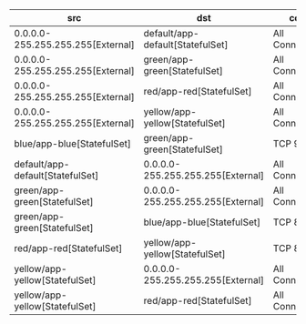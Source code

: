 | src | dst | conn | network | 
|-----|-----|------|------|
| 0.0.0.0-255.255.255.255[External] | default/app-default[StatefulSet] | All Connections | pod_network | 
| 0.0.0.0-255.255.255.255[External] | green/app-green[StatefulSet] | All Connections | colored-bg | 
| 0.0.0.0-255.255.255.255[External] | red/app-red[StatefulSet] | All Connections | colored-ry | 
| 0.0.0.0-255.255.255.255[External] | yellow/app-yellow[StatefulSet] | All Connections | colored-ry | 
| blue/app-blue[StatefulSet] | green/app-green[StatefulSet] | TCP 9090 | colored-bg | 
| default/app-default[StatefulSet] | 0.0.0.0-255.255.255.255[External] | All Connections | pod_network | 
| green/app-green[StatefulSet] | 0.0.0.0-255.255.255.255[External] | All Connections | colored-bg | 
| green/app-green[StatefulSet] | blue/app-blue[StatefulSet] | TCP 8000 | colored-bg | 
| red/app-red[StatefulSet] | yellow/app-yellow[StatefulSet] | TCP 8080 | colored-ry | 
| yellow/app-yellow[StatefulSet] | 0.0.0.0-255.255.255.255[External] | All Connections | colored-ry | 
| yellow/app-yellow[StatefulSet] | red/app-red[StatefulSet] | All Connections | colored-ry | 
